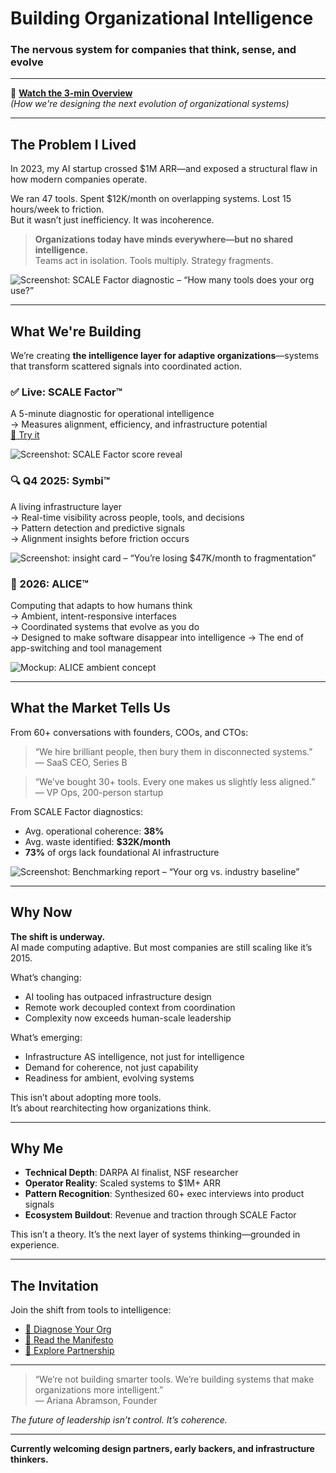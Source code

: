 # Building Organizational Intelligence 
### The nervous system for companies that think, sense, and evolve

---

🎥 **[Watch the 3-min Overview](loom-link-here)**  
*(How we're designing the next evolution of organizational systems)*

---

## The Problem I Lived

In 2023, my AI startup crossed $1M ARR—and exposed a structural flaw in how modern companies operate.

We ran 47 tools. Spent $12K/month on overlapping systems. Lost 15 hours/week to friction.  
But it wasn’t just inefficiency. It was incoherence.

> **Organizations today have minds everywhere—but no shared intelligence.**  
> Teams act in isolation. Tools multiply. Strategy fragments.

![Screenshot: SCALE Factor diagnostic – “How many tools does your org use?”](image-link-here)

---

## What We're Building

We’re creating **the intelligence layer for adaptive organizations**—systems that transform scattered signals into coordinated action.

### ✅ Live: SCALE Factor™  
A 5-minute diagnostic for operational intelligence  
→ Measures alignment, efficiency, and infrastructure potential  
[🔗 Try it](https://scalefactor.nadis.ai)

![Screenshot: SCALE Factor score reveal](image-link-here)

### 🔍 Q4 2025: Symbi™  
A living infrastructure layer  
→ Real-time visibility across people, tools, and decisions  
→ Pattern detection and predictive signals  
→ Alignment insights before friction occurs

![Screenshot: insight card – “You’re losing $47K/month to fragmentation”](image-link-here)

### 🌊 2026: ALICE™  
Computing that adapts to how humans think  
→ Ambient, intent-responsive interfaces  
→ Coordinated systems that evolve as you do  
→ Designed to make software disappear into intelligence
→ The end of app-switching and tool management

![Mockup: ALICE ambient concept](image-link-here)

---

## What the Market Tells Us

From 60+ conversations with founders, COOs, and CTOs:

> “We hire brilliant people, then bury them in disconnected systems.”  
> — SaaS CEO, Series B

> “We’ve bought 30+ tools. Every one makes us slightly less aligned.”  
> — VP Ops, 200-person startup

From SCALE Factor diagnostics:
- Avg. operational coherence: **38%**  
- Avg. waste identified: **$32K/month**  
- **73%** of orgs lack foundational AI infrastructure

![Screenshot: Benchmarking report – “Your org vs. industry baseline”](image-link-here)

---

## Why Now

**The shift is underway.**  
AI made computing adaptive. But most companies are still scaling like it’s 2015.

What’s changing:
- AI tooling has outpaced infrastructure design  
- Remote work decoupled context from coordination  
- Complexity now exceeds human-scale leadership

What’s emerging:
- Infrastructure AS intelligence, not just for intelligence 
- Demand for coherence, not just capability  
- Readiness for ambient, evolving systems

This isn’t about adopting more tools.  
It’s about rearchitecting how organizations think.

---

## Why Me

- **Technical Depth**: DARPA AI finalist, NSF researcher  
- **Operator Reality**: Scaled systems to $1M+ ARR  
- **Pattern Recognition**: Synthesized 60+ exec interviews into product signals  
- **Ecosystem Buildout**: Revenue and traction through SCALE Factor

This isn’t a theory. It’s the next layer of systems thinking—grounded in experience.

---

## The Invitation

Join the shift from tools to intelligence:  
- [🧠 Diagnose Your Org](https://scalefactor.nadis.ai)  
- [📖 Read the Manifesto](link-here)  
- [🤝 Explore Partnership](calendly-link-here)

---

> “We’re not building smarter tools. We’re building systems that make organizations more intelligent.”  
> — Ariana Abramson, Founder

*The future of leadership isn’t control. It’s coherence.*

---

**Currently welcoming design partners, early backers, and infrastructure thinkers.**
